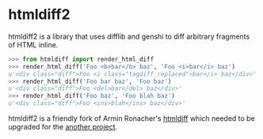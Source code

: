 # htmldiff2

htmldiff2 is a library that uses difflib and genshi to diff arbitrary fragments
of HTML inline.

```python
>>> from htmldiff import render_html_diff
>>> render_html_diff('Foo <b>bar</b> baz', 'Foo <i>bar</i> baz')
u'<div class="diff">Foo <i class="tagdiff_replaced">bar</i> baz</div>'
>>> render_html_diff('Foo bar baz', 'Foo baz')
u'<div class="diff">Foo <del>bar</del> baz</div>'
>>> render_html_diff('Foo baz', 'Foo blah baz')
u'<div class="diff">Foo <ins>blah</ins> baz</div>'
```

htmldiff2 is a friendly fork of Armin Ronacher's
[htmldiff](https://github.com/mitsuhiko/htmldiff) which needed to be upgraded
for the [another project](https://github.com/mitsuhiko/htmldiff/issues/7).
